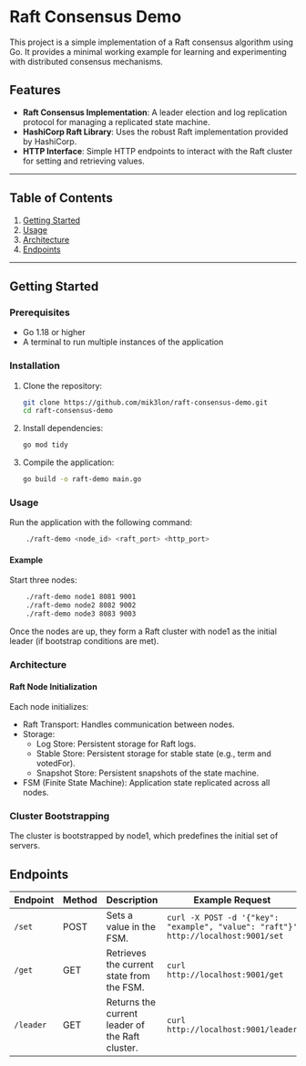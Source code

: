 # Raft Consensus Demo

This project is a simple implementation of a Raft consensus algorithm using Go. It provides a minimal working example
for learning and experimenting with distributed consensus mechanisms.

## Features

- **Raft Consensus Implementation**: A leader election and log replication protocol for managing a replicated state
  machine.
- **HashiCorp Raft Library**: Uses the robust Raft implementation provided by HashiCorp.
- **HTTP Interface**: Simple HTTP endpoints to interact with the Raft cluster for setting and retrieving values.

---

## Table of Contents

1. [Getting Started](#getting-started)
2. [Usage](#usage)
3. [Architecture](#architecture)
4. [Endpoints](#endpoints)

---

## Getting Started

### Prerequisites

- Go 1.18 or higher
- A terminal to run multiple instances of the application

### Installation

1. Clone the repository:
   ```bash
   git clone https://github.com/mik3lon/raft-consensus-demo.git
   cd raft-consensus-demo
    ```

2. Install dependencies:

    ```bash
    go mod tidy
    ```

3. Compile the application:

    ```bash
    go build -o raft-demo main.go
    ```

### Usage

Run the application with the following command:

```bash
    ./raft-demo <node_id> <raft_port> <http_port>
```

#### Example

Start three nodes:

```bash
    ./raft-demo node1 8081 9001
    ./raft-demo node2 8082 9002
    ./raft-demo node3 8083 9003
```
Once the nodes are up, they form a Raft cluster with node1 as the initial leader (if bootstrap conditions are met).

### Architecture
#### Raft Node Initialization
Each node initializes:

* Raft Transport: Handles communication between nodes.
* Storage:
    * Log Store: Persistent storage for Raft logs.
    * Stable Store: Persistent storage for stable state (e.g., term and votedFor).
    * Snapshot Store: Persistent snapshots of the state machine.
* FSM (Finite State Machine): Application state replicated across all nodes.

### Cluster Bootstrapping
The cluster is bootstrapped by node1, which predefines the initial set of servers.

## Endpoints

| **Endpoint** | **Method** | **Description**                                   | **Example Request**                                        |
|--------------|------------|---------------------------------------------------|------------------------------------------------------------|
| `/set`       | POST       | Sets a value in the FSM.                          | `curl -X POST -d '{"key": "example", "value": "raft"}' http://localhost:9001/set` |
| `/get`       | GET        | Retrieves the current state from the FSM.         | `curl http://localhost:9001/get`                           |
| `/leader`    | GET        | Returns the current leader of the Raft cluster.   | `curl http://localhost:9001/leader`                        |
